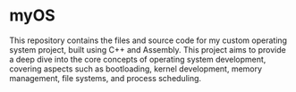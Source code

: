 # myOS
This repository contains the files and source code for my custom operating system project, built using C++ and Assembly. This project aims to provide a deep dive into the core concepts of operating system development, covering aspects such as bootloading, kernel development, memory management, file systems, and process scheduling.
